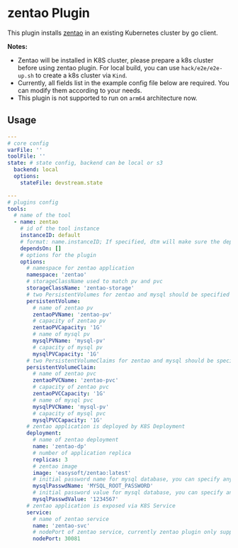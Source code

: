 # zentao Plugin

This plugin installs [zentao](https://zentao.net/) in an existing Kubernetes cluster by go client.

**Notes:**

- Zentao will be installed in K8S cluster, please prepare a k8s cluster before using zentao plugin.
  For local build, you can use `hack/e2e/e2e-up.sh` to create a k8s cluster via `Kind`.
- Currently, all fields list in the example config file below are required. You can modify them according to your needs.
- This plugin is not supported to run on `arm64` architecture now.

## Usage

```yaml
---
# core config
varFile: ''
toolFile: ''
state: # state config, backend can be local or s3
  backend: local
  options:
    stateFile: devstream.state

---
# plugins config
tools:
  # name of the tool
  - name: zentao
    # id of the tool instance
    instanceID: default
    # format: name.instanceID; If specified, dtm will make sure the dependency is applied first before handling this tool
    dependsOn: []
    # options for the plugin
    options:
      # namespace for zentao application
      namespace: 'zentao'
      # storageClassName used to match pv and pvc
      storageClassName: 'zentao-storage'
      # two PersistentVolumes for zentao and mysql should be specified
      persistentVolume:
        # name of zentao pv
        zentaoPVName: 'zentao-pv'
        # capacity of zentao pv
        zentaoPVCapacity: '1G'
        # name of mysql pv
        mysqlPVName: 'mysql-pv'
        # capacity of mysql pv
        mysqlPVCapacity: '1G'
      # two PersistentVolumeClaims for zentao and mysql should be specified
      persistentVolumeClaim:
        # name of zentao pvc
        zentaoPVCName: 'zentao-pvc'
        # capacity of zentao pvc
        zentaoPVCCapacity: '1G'
        # name of mysql pvc
        mysqlPVCName: 'mysql-pv'
        # capacity of mysql pvc
        mysqlPVCCapacity: '1G'
      # zentao application is deployed by K8S Deployment
      deployment:
        # name of zentao deployment
        name: 'zentao-dp'
        # number of application replica
        replicas: 3
        # zentao image
        image: 'easysoft/zentao:latest'
        # initial password name for mysql database, you can specify any name you like
        mysqlPasswdName: 'MYSQL_ROOT_PASSWORD'
        # initial password value for mysql database, you can specify any value you like
        mysqlPasswdValue: '1234567'
      # zentao application is exposed via K8S Service
      service:
        # name of zentao service
        name: 'zentao-svc'
        # nodePort of zentao service, currently zentao plugin only support `nodePort` type
        nodePort: 30081
```
